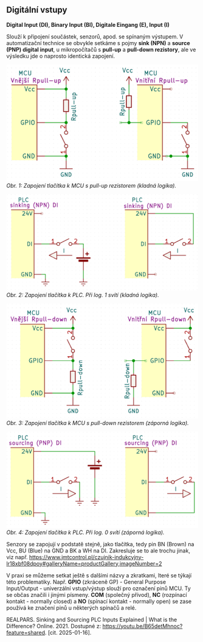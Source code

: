<!-- 
Knihovny pro kiCAD v repozitáři na Githubu - JVintera
https://github.com/JVintera/KiCAD-library
 -->


## Digitální vstupy 

**Digital Input (DI), Binary Input (BI), Digitale Eingang (E), Input (I)**

Slouží k připojení součástek, senzorů, apod. se spínaným výstupem.
V automatizační technice se obvykle setkáme s pojmy **sink (NPN)** a **source (PNP) digital input**, u mikropočítačů s **pull-up** a **pull-down rezistory**, ale ve výsledku jde o naprosto identická zapojení. 

![Zapojení tlačítka k MCU s pull-up rezistorem (kladná logika).](/schemata/Rpull-up.png)
*Obr. 1: Zapojení tlačítka k MCU s pull-up rezistorem (kladná logika).*

![Zapojení tlačítka k PLC. Při log. 1 svítí (kladná logika).](/schemata/button_kladnaLog.png)
*Obr. 2: Zapojení tlačítka k PLC. Při log. 1 svítí (kladná logika).*

![Zapojení tlačítka k MCU s pull-down rezistorem (záporná logika).](/schemata/Rpull-down.png)
*Obr. 3: Zapojení tlačítka k MCU s pull-down rezistorem (záporná logika).*

![Zapojení tlačítka k PLC. Při log. 0 svítí (záporná logika).](/schemata/button_zapornaLog.png)
*Obr. 4: Zapojení tlačítka k PLC. Při log. 0 svítí (záporná logika).*

Senzory se zapojují v podstatě stejně, jako tlačítka, tedy pin BN (Brown) na Vcc, BU (Blue) na GND a BK a WH na DI. Zakresluje se to ale trochu jinak, viz např. https://www.jmtcontrol.pl/czujnik-indukcyjny-lr18xbf08dpoy#galleryName=productGallery,imageNumber=2


V praxi se můžeme setkat ještě s dalšími názvy a zkratkami, lteré se týkají této problematiky.
Např. 
**GPIO** (zkráceně GP) - General Purpose Input/Output - univerzální vstup/výstup slouží pro označení pinů MCU. Ty se občas značili i jinými písmeny.
**COM** (společný přívod), **NC** (rozpínací kontakt - normally closed) a **NO** (spínací kontakt - normally open) se zase používá ke značení pinů u některých spínačů a relé.


REALPARS. Sinking and Sourcing PLC Inputs Explained | What is the Difference? Online. 2021. Dostupné z: https://youtu.be/B65detMhnoc?feature=shared. [cit. 2025-01-16].